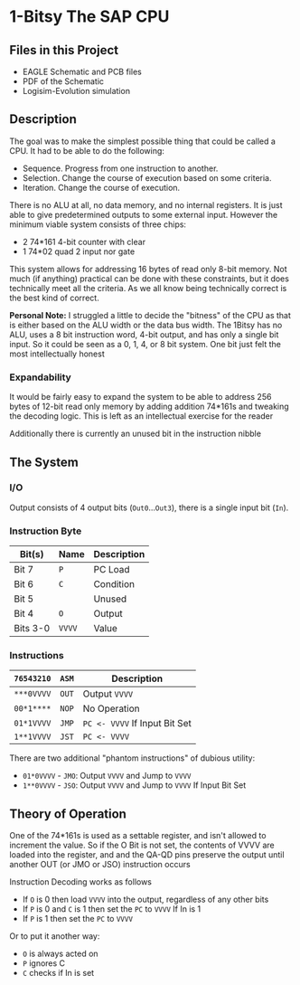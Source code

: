 # 1-Bitsy The SAP CPU

## Files in this Project

- EAGLE Schematic and PCB files
- PDF of the Schematic
- Logisim-Evolution simulation 

## Description 
The goal was to make the simplest possible thing that could be called a CPU.  It had to be able to do the following:

- Sequence.  Progress from one instruction to another.
- Selection. Change the course of execution based on some criteria.
- Iteration. Change the course of execution.

There is no ALU at all, no data memory, and no internal registers.  It is just able to give predetermined outputs to some external input.  However the minimum viable system consists of three chips:

- 2 74*161 4-bit counter with clear
- 1 74*02 quad 2 input nor gate

This system allows for addressing 16 bytes of read only 8-bit memory.  Not much (if anything) practical can be done with these constraints, but it does technically meet all the criteria.  As we all know being technically correct is the best kind of correct.

**Personal Note:** I struggled a little to decide the "bitness" of the CPU as that is either based on the ALU width or the data bus width.  The 1Bitsy has no ALU, uses a 8 bit instruction word, 4-bit output, and has only a single bit input.  So it could be seen as a 0, 1, 4, or 8 bit system.  One bit just felt the most intellectually honest


### Expandability 

It would be fairly easy to expand the system to be able to address 256 bytes of 12-bit read only memory by adding addition 74*161s and tweaking the decoding logic.  This is left as an intellectual exercise for the reader

Additionally there is currently an unused bit in the instruction nibble

## The System

### I/O

Output consists of 4 output bits (`Out0`...`Out3`), there is a single input bit (`In`).

### Instruction Byte

| Bit(s)   | Name   | Description |
| -------- | -----  | ----------- |
| Bit  7   | `P`    | PC Load     |
| Bit  6   | `C`    | Condition   |
| Bit  5   |        | Unused      |
| Bit  4   | `O`    | Output      |
| Bits 3-0 | `VVVV` | Value       |


### Instructions

| `76543210` | `ASM` | Description                   |
| ---------- | ----- | ----------------------------- |     
| `***0VVVV` | `OUT` | Output `VVVV`                 | 
| `00*1****` | `NOP` | No Operation                  | 
| `01*1VVVV` | `JMP` | `PC <- VVVV` If Input Bit Set | 
| `1**1VVVV` | `JST` | `PC <- VVVV`                  | 

There are two additional "phantom instructions" of dubious utility:

- `01*0VVVV` - `JMO`: Output `VVVV` and Jump to `VVVV`
- `1**0VVVV` - `JSO`: Output `VVVV` and Jump to `VVVV` If Input Bit Set

## Theory of Operation

One of the 74*161s is used as a settable register, and isn't allowed to increment the value. So if the O Bit is not set, the contents of VVVV are loaded into the register, and and the QA-QD pins preserve the output until another OUT (or JMO or JSO) instruction occurs

Instruction Decoding works as follows

- If `O` is 0 then load `VVVV` into the output, regardless of any other bits 
- If `P` is 0 and `C` is 1 then set the `PC` to `VVVV` If In is 1
- If `P` is 1 then set the `PC` to `VVVV`

Or to put it another way:

- `O` is always acted on
- `P` ignores C
- `C` checks if In is set


